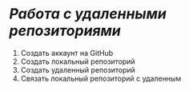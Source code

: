 # ***Работа с удаленными репозиториями***

1. Создать аккаунт на GitHub
1. Создать локальный репозиторий
3. Создать удаленный репозиторий
4. Связать локальный репозиторий с удаленным